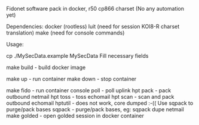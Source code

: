Fidonet software pack in docker, r50 cp866 charset
(No any automation yet)

Dependencies:
docker (rootless)
luit (need for session KOI8-R charset translation)
make (need for console commands)

Usage:

cp ./MySecData.example MySecData
Fill necessary fields

make build - build docker image

make up - run container
make down - stop container

make fido - run container console
    poll - poll uplink
    hpt pack - pack outbound netmail
    hpt toss - toss echomail
    hpt scan - scan and pack outbound echomail
    hptutil - does not work, core dumped :-(( Use sqpack to purge/pack bases
    sqpack - purge/pack bases, eg: sqpack dupe netmail
make golded - open golded session in docker container
